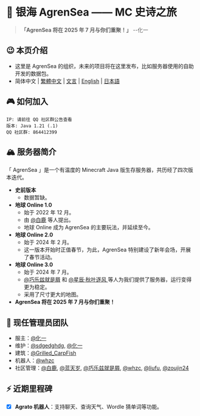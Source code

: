 # 🌊 银海 AgrenSea —— MC 史诗之旅

> **「AgrenSea 将在 2025 年 7 月与你们重聚！」** --化一

## 😉 本页介绍
- 这里是 AgrenSea 的组织，未来的项目将在这里发布，比如服务器使用的自助开发的数据包。
- 简体中文 | [繁體中文](https://github.com/AgrenSea/.github/blob/main/profile/README_traditional.md) | [文言](https://github.com/AgrenSea/.github/blob/main/profile/README_lzh.md) | [English](https://github.com/AgrenSea/.github/blob/main/profile/README_en.md) | [日本語](https://github.com/AgrenSea/.github/blob/main/profile/README_jp.md)


## 🎮 如何加入
```properties
IP: 请前往 QQ 社区群公告查看
版本: Java 1.21 (.1)
QQ 社区群: 864412399
```

## 🏔️ 服务器简介
「 AgrenSea 」是一个有温度的 Minecraft Java 版生存服务器，共历经了四次版本迭代。
- **史前版本**
    - 数据暂缺。
- **地球 Online 1.0**
    - 始于 2022 年 12 月。
    - 由 [@白鹿](https://github.com/AgrenSea/.github/blob/main/profile/name_fallback.md) 等人提出。
    - 地球 Online 成为 AgrenSea 的主要玩法，并延续至今。
- **地球 Online 2.0**
    - 始于 2024 年 2 月。
    - 这一版本开始时正值春节，为此，AgrenSea 特别建设了新年会场，开展了春节活动。
- **地球 Online 3.0**
    - 始于 2024 年 7 月。
    - [@巧乐兹就是屑](https://github.com/AgrenSea/.github/blob/main/profile/name_fallback.md) 和 [@星辰·秋叶逐风
    ](https://github.com/AgrenSea/.github/blob/main/profile/name_fallback.md)等人为我们提供了服务器，运行变得更为稳定。
    - 采用了尺寸更大的地图。
- **AgrenSea 将在 2025 年 7 月与你们重聚！**

## 👥 现任管理员团队
- 服主：[@化一](https://github.com/AgrenSea/.github/blob/main/profile/name_fallback.md)
- 维护：[@sdgedghdg](https://github.com/sdgedghdg), [@化一](https://github.com/AgrenSea/.github/blob/main/profile/name_fallback.md)
- 建筑：[@Grilled_CarpFish](https://github.com/AgrenSea/.github/blob/main/profile/name_fallback.md)
- 机器人：[@whzc](https://github.com/whzcc)
- 社区管理：[@白鹿](https://github.com/AgrenSea/.github/blob/main/profile/name_fallback.md), [@蓝天岁](https://github.com/AgrenSea/.github/blob/main/profile/name_fallback.md), [@巧乐兹就是屑](https://github.com/AgrenSea/.github/blob/main/profile/name_fallback.md), [@whzc](https://github.com/whzcc), [@liufu](https://github.com/AgrenSea/.github/blob/main/profile/name_fallback.md), [@zoujin24](https://github.com/AgrenSea/.github/blob/main/profile/name_fallback.md)


## ⚡ 近期里程碑
- [x] **Agrato 机器人**：支持聊天、查询天气、Wordle 猜单词等功能。
